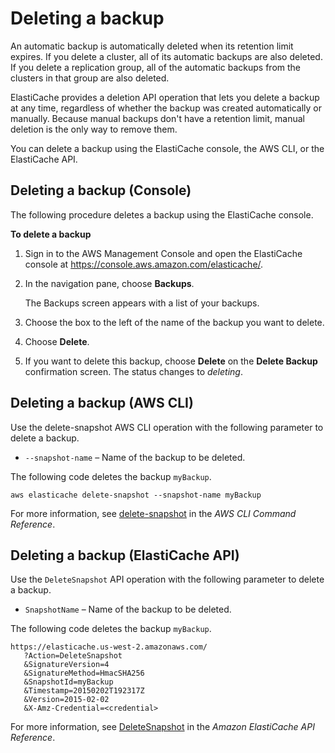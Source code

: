 # Deleting a backup<a name="backups-deleting"></a>

An automatic backup is automatically deleted when its retention limit expires\. If you delete a cluster, all of its automatic backups are also deleted\. If you delete a replication group, all of the automatic backups from the clusters in that group are also deleted\.

ElastiCache provides a deletion API operation that lets you delete a backup at any time, regardless of whether the backup was created automatically or manually\. Because manual backups don't have a retention limit, manual deletion is the only way to remove them\.

You can delete a backup using the ElastiCache console, the AWS CLI, or the ElastiCache API\.

## Deleting a backup \(Console\)<a name="backups-deleting-CON"></a>

The following procedure deletes a backup using the ElastiCache console\.

**To delete a backup**

1. Sign in to the AWS Management Console and open the ElastiCache console at [ https://console\.aws\.amazon\.com/elasticache/](https://console.aws.amazon.com/elasticache/)\.

1. In the navigation pane, choose **Backups**\.

   The Backups screen appears with a list of your backups\.

1. Choose the box to the left of the name of the backup you want to delete\.

1. Choose **Delete**\.

1. If you want to delete this backup, choose **Delete** on the **Delete Backup** confirmation screen\. The status changes to *deleting*\.

## Deleting a backup \(AWS CLI\)<a name="backups-deleting-CLI"></a>

Use the delete\-snapshot AWS CLI operation with the following parameter to delete a backup\.
+ `--snapshot-name` – Name of the backup to be deleted\.

The following code deletes the backup `myBackup`\.

```
aws elasticache delete-snapshot --snapshot-name myBackup
```

For more information, see [delete\-snapshot](https://docs.aws.amazon.com/cli/latest/reference/elasticache/delete-snapshot.html) in the *AWS CLI Command Reference*\.

## Deleting a backup \(ElastiCache API\)<a name="backups-deleting-API"></a>

Use the `DeleteSnapshot` API operation with the following parameter to delete a backup\.
+ `SnapshotName` – Name of the backup to be deleted\.

The following code deletes the backup `myBackup`\.

```
https://elasticache.us-west-2.amazonaws.com/
   ?Action=DeleteSnapshot
   &SignatureVersion=4
   &SignatureMethod=HmacSHA256
   &SnapshotId=myBackup
   &Timestamp=20150202T192317Z
   &Version=2015-02-02
   &X-Amz-Credential=<credential>
```

For more information, see [DeleteSnapshot](https://docs.aws.amazon.com/AmazonElastiCache/latest/APIReference/API_DeleteSnapshot.html) in the *Amazon ElastiCache API Reference*\.